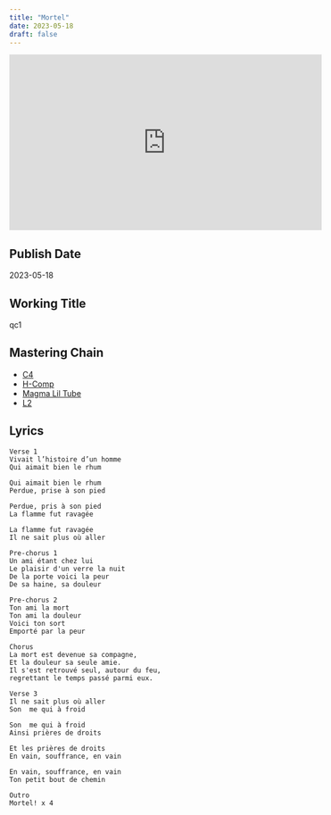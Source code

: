 ```yaml
---
title: "Mortel"
date: 2023-05-18
draft: false
---
```


<iframe width="560" height="315" src="https://www.youtube.com/embed/7jMtLIB1BGI?si=yrWaQIbz0_JQfPW5" title="YouTube video player" frameborder="0" allow="accelerometer; autoplay; clipboard-write; encrypted-media; gyroscope; picture-in-picture; web-share" allowfullscreen></iframe>

## Publish Date

2023-05-18

## Working Title

qc1

## Mastering Chain

- [C4](https://www.waves.com/plugins/c4-multiband-compressor)
- [H-Comp](https://www.waves.com/plugins/h-comp-hybrid-compressor)
- [Magma Lil Tube](https://www.waves.com/plugins/lil-tube)
- [L2](https://www.waves.com/plugins/l2-ultramaximizer)

## Lyrics

```
Verse 1
Vivait l’histoire d’un homme
Qui aimait bien le rhum

Qui aimait bien le rhum
Perdue, prise à son pied

Perdue, pris à son pied 
La flamme fut ravagée

La flamme fut ravagée  
Il ne sait plus où aller

Pre-chorus 1
Un ami étant chez lui
Le plaisir d'un verre la nuit
De la porte voici la peur 
De sa haine, sa douleur

Pre-chorus 2
Ton ami la mort
Ton ami la douleur
Voici ton sort
Emporté par la peur

Chorus
La mort est devenue sa compagne,
Et la douleur sa seule amie.
Il s'est retrouvé seul, autour du feu,
regrettant le temps passé parmi eux.

Verse 3
Il ne sait plus où aller
Son  me qui à froid

Son  me qui à froid
Ainsi prières de droits

Et les prières de droits
En vain, souffrance, en vain

En vain, souffrance, en vain
Ton petit bout de chemin

Outro
Mortel! x 4
```